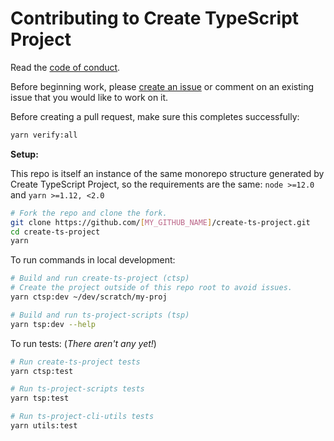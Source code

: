 # Contributing to Create TypeScript Project

Read the [code of conduct](./CODE_OF_CONDUCT.md).

Before beginning work, please [create an issue](https://github.com/throw-out-error/create-ts-project/issues/new) or comment on an existing issue that you would like to work on it.

Before creating a pull request, make sure this completes successfully:

```bash
yarn verify:all
```

**Setup:**

This repo is itself an instance of the same monorepo structure generated by Create TypeScript Project, so the requirements are the same: `node >=12.0` and `yarn >=1.12, <2.0`

```bash
# Fork the repo and clone the fork.
git clone https://github.com/[MY_GITHUB_NAME]/create-ts-project.git
cd create-ts-project
yarn
```

To run commands in local development:

```bash
# Build and run create-ts-project (ctsp)
# Create the project outside of this repo root to avoid issues.
yarn ctsp:dev ~/dev/scratch/my-proj

# Build and run ts-project-scripts (tsp)
yarn tsp:dev --help
```

To run tests: (_There aren't any yet!_)

```bash
# Run create-ts-project tests
yarn ctsp:test

# Run ts-project-scripts tests
yarn tsp:test

# Run ts-project-cli-utils tests
yarn utils:test
```
